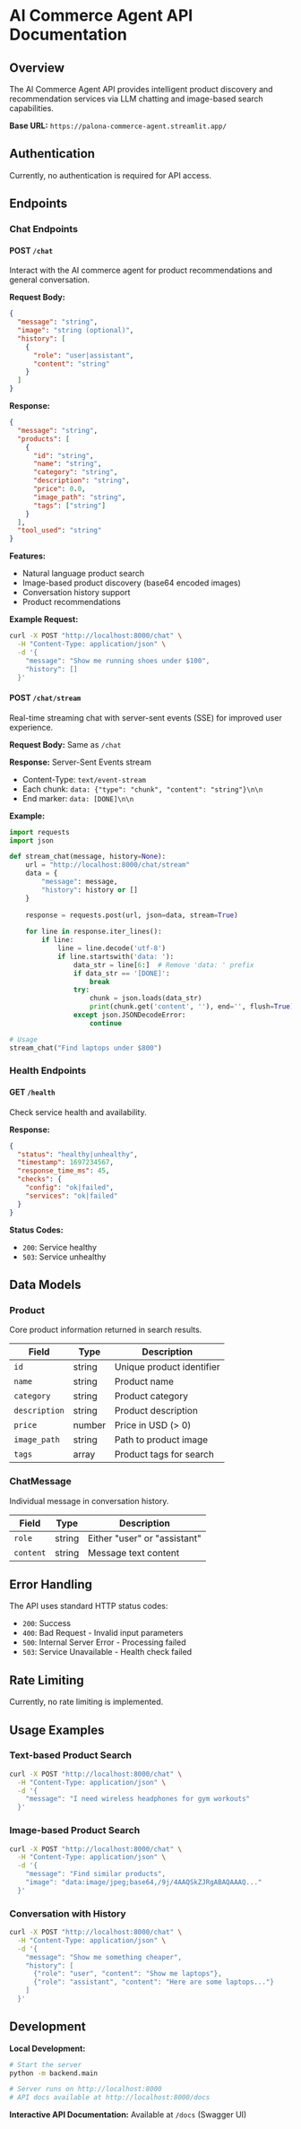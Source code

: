 # AI Commerce Agent API Documentation

## Overview

The AI Commerce Agent API provides intelligent product discovery and recommendation services via LLM chatting and image-based search capabilities.

**Base URL:** `https://palona-commerce-agent.streamlit.app/`

## Authentication

Currently, no authentication is required for API access.

## Endpoints

### Chat Endpoints

#### POST `/chat`

Interact with the AI commerce agent for product recommendations and general conversation.

**Request Body:**
```json
{
  "message": "string",
  "image": "string (optional)",
  "history": [
    {
      "role": "user|assistant",
      "content": "string"
    }
  ]
}
```

**Response:**
```json
{
  "message": "string",
  "products": [
    {
      "id": "string",
      "name": "string",
      "category": "string",
      "description": "string",
      "price": 0.0,
      "image_path": "string",
      "tags": ["string"]
    }
  ],
  "tool_used": "string"
}
```

**Features:**
- Natural language product search
- Image-based product discovery (base64 encoded images)
- Conversation history support
- Product recommendations

**Example Request:**
```bash
curl -X POST "http://localhost:8000/chat" \
  -H "Content-Type: application/json" \
  -d '{
    "message": "Show me running shoes under $100",
    "history": []
  }'
```

#### POST `/chat/stream`

Real-time streaming chat with server-sent events (SSE) for improved user experience.

**Request Body:** Same as `/chat`

**Response:** Server-Sent Events stream
- Content-Type: `text/event-stream`
- Each chunk: `data: {"type": "chunk", "content": "string"}\n\n`
- End marker: `data: [DONE]\n\n`

**Example:**
```python
import requests
import json

def stream_chat(message, history=None):
    url = "http://localhost:8000/chat/stream"
    data = {
        "message": message,
        "history": history or []
    }
    
    response = requests.post(url, json=data, stream=True)
    
    for line in response.iter_lines():
        if line:
            line = line.decode('utf-8')
            if line.startswith('data: '):
                data_str = line[6:]  # Remove 'data: ' prefix
                if data_str == '[DONE]':
                    break
                try:
                    chunk = json.loads(data_str)
                    print(chunk.get('content', ''), end='', flush=True)
                except json.JSONDecodeError:
                    continue

# Usage
stream_chat("Find laptops under $800")
```

### Health Endpoints

#### GET `/health`

Check service health and availability.

**Response:**
```json
{
  "status": "healthy|unhealthy",
  "timestamp": 1697234567,
  "response_time_ms": 45,
  "checks": {
    "config": "ok|failed",
    "services": "ok|failed"
  }
}
```

**Status Codes:**
- `200`: Service healthy
- `503`: Service unhealthy

## Data Models

### Product
Core product information returned in search results.

| Field | Type | Description |
|-------|------|-------------|
| `id` | string | Unique product identifier |
| `name` | string | Product name |
| `category` | string | Product category |
| `description` | string | Product description |
| `price` | number | Price in USD (> 0) |
| `image_path` | string | Path to product image |
| `tags` | array | Product tags for search |

### ChatMessage
Individual message in conversation history.

| Field | Type | Description |
|-------|------|-------------|
| `role` | string | Either "user" or "assistant" |
| `content` | string | Message text content |

## Error Handling

The API uses standard HTTP status codes:

- `200`: Success
- `400`: Bad Request - Invalid input parameters
- `500`: Internal Server Error - Processing failed
- `503`: Service Unavailable - Health check failed

## Rate Limiting

Currently, no rate limiting is implemented.

## Usage Examples

### Text-based Product Search
```bash
curl -X POST "http://localhost:8000/chat" \
  -H "Content-Type: application/json" \
  -d '{
    "message": "I need wireless headphones for gym workouts"
  }'
```

### Image-based Product Search
```bash
curl -X POST "http://localhost:8000/chat" \
  -H "Content-Type: application/json" \
  -d '{
    "message": "Find similar products",
    "image": "data:image/jpeg;base64,/9j/4AAQSkZJRgABAQAAAQ..."
  }'
```

### Conversation with History
```bash
curl -X POST "http://localhost:8000/chat" \
  -H "Content-Type: application/json" \
  -d '{
    "message": "Show me something cheaper",
    "history": [
      {"role": "user", "content": "Show me laptops"},
      {"role": "assistant", "content": "Here are some laptops..."}
    ]
  }'
```

## Development

**Local Development:**
```bash
# Start the server
python -m backend.main

# Server runs on http://localhost:8000
# API docs available at http://localhost:8000/docs
```

**Interactive API Documentation:** Available at `/docs` (Swagger UI)